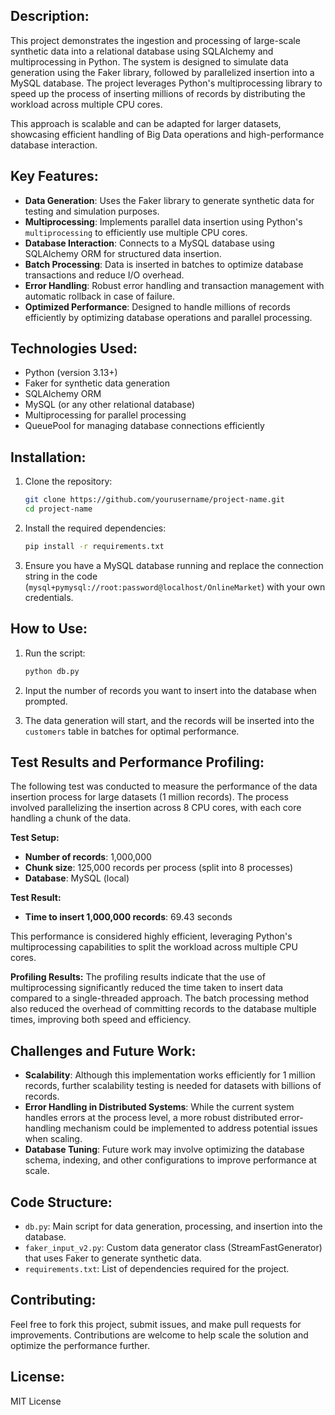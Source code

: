 
## Description:
This project demonstrates the ingestion and processing of large-scale synthetic data into a relational database using SQLAlchemy and multiprocessing in Python. The system is designed to simulate data generation using the Faker library, followed by parallelized insertion into a MySQL database. The project leverages Python's multiprocessing library to speed up the process of inserting millions of records by distributing the workload across multiple CPU cores.

This approach is scalable and can be adapted for larger datasets, showcasing efficient handling of Big Data operations and high-performance database interaction.

## Key Features:
- **Data Generation**: Uses the Faker library to generate synthetic data for testing and simulation purposes.
- **Multiprocessing**: Implements parallel data insertion using Python's `multiprocessing` to efficiently use multiple CPU cores.
- **Database Interaction**: Connects to a MySQL database using SQLAlchemy ORM for structured data insertion.
- **Batch Processing**: Data is inserted in batches to optimize database transactions and reduce I/O overhead.
- **Error Handling**: Robust error handling and transaction management with automatic rollback in case of failure.
- **Optimized Performance**: Designed to handle millions of records efficiently by optimizing database operations and parallel processing.

## Technologies Used:
- Python (version 3.13+)
- Faker for synthetic data generation
- SQLAlchemy ORM
- MySQL (or any other relational database)
- Multiprocessing for parallel processing
- QueuePool for managing database connections efficiently

## Installation:
1. Clone the repository:
   ```bash
   git clone https://github.com/yourusername/project-name.git
   cd project-name
   ```

2. Install the required dependencies:
   ```bash
   pip install -r requirements.txt
   ```

3. Ensure you have a MySQL database running and replace the connection string in the code (`mysql+pymysql://root:password@localhost/OnlineMarket`) with your own credentials.

## How to Use:
1. Run the script:
   ```bash
   python db.py
   ```

2. Input the number of records you want to insert into the database when prompted.

3. The data generation will start, and the records will be inserted into the `customers` table in batches for optimal performance.

## Test Results and Performance Profiling:

The following test was conducted to measure the performance of the data insertion process for large datasets (1 million records). The process involved parallelizing the insertion across 8 CPU cores, with each core handling a chunk of the data.

**Test Setup:**
- **Number of records**: 1,000,000
- **Chunk size**: 125,000 records per process (split into 8 processes)
- **Database**: MySQL (local)

**Test Result:**
- **Time to insert 1,000,000 records**: 69.43 seconds

This performance is considered highly efficient, leveraging Python's multiprocessing capabilities to split the workload across multiple CPU cores.

**Profiling Results:**
The profiling results indicate that the use of multiprocessing significantly reduced the time taken to insert data compared to a single-threaded approach. The batch processing method also reduced the overhead of committing records to the database multiple times, improving both speed and efficiency.

## Challenges and Future Work:
- **Scalability**: Although this implementation works efficiently for 1 million records, further scalability testing is needed for datasets with billions of records.
- **Error Handling in Distributed Systems**: While the current system handles errors at the process level, a more robust distributed error-handling mechanism could be implemented to address potential issues when scaling.
- **Database Tuning**: Future work may involve optimizing the database schema, indexing, and other configurations to improve performance at scale.

## Code Structure:
- `db.py`: Main script for data generation, processing, and insertion into the database.
- `faker_input_v2.py`: Custom data generator class (StreamFastGenerator) that uses Faker to generate synthetic data.
- `requirements.txt`: List of dependencies required for the project.

## Contributing:
Feel free to fork this project, submit issues, and make pull requests for improvements. Contributions are welcome to help scale the solution and optimize the performance further.

## License:
MIT License

